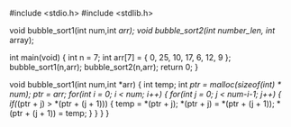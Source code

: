 #include <stdio.h>
#include <stdlib.h>

void bubble_sort1(int num,int *arr);
void bubble_sort2(int number_len, int* array);

int main(void)
{
    int n = 7;
    int arr[7] = { 0, 25, 10, 17, 6, 12, 9 };
    bubble_sort1(n,arr);
    bubble_sort2(n,arr);
    return 0;
}

void bubble_sort1(int num,int *arr)
{
    int temp;
    int *ptr = malloc(sizeof(int) * num);
    ptr = arr;
    for(int i = 0; i < num; i++) 
    {
        for(int j = 0; j < num-i-1; j++) 
        {
            if(*(ptr + j) > *(ptr + (j + 1)))
            {
                temp = *(ptr + j);
                *(ptr + j) = *(ptr + (j + 1));
                *(ptr + (j + 1)) = temp;
            }
        }
    }
}
